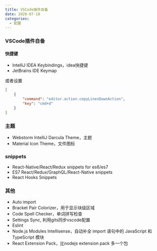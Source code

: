 ```yaml
---
title: VSCode插件自备
date: 2020-07-18
categories:
  - 配置
---
```

### VSCode插件自备

#### 快捷键

- IntelliJ IDEA Keybindings，idea快捷键
- JetBrains IDE Keymap

或者设置

```json
[
    {
        "command": "editor.action.copyLinesDownAction",
        "key": "cmd+d"
    }
]
```

### 主题

- Webstorm IntelliJ Darcula Theme，主题
- Material Icon Theme，文件图标

### snippets

- React-Native/React/Redux snippets for es6/es7
- ES7 React/Redux/GraphQL/React-Native snippets
- React Hooks Snippets


### 其他

- Auto import
- Bracket Pair Colorizer，用于显示块级区域
- Code Spell Checker，单词拼写检查
- Settings Sync, 利用gits同步vscode配置
- Eslint
- Node.js Modules Intellisense，自动补全 import 语句中的 JavaScript 和 TypeScript 模块
- React Extension Pack，比nodejs extension pack 多一个包


